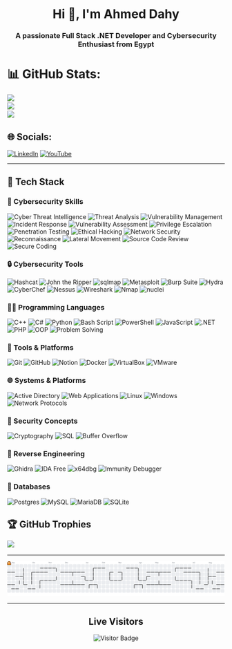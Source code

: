 <h1 align="center">Hi 👋, I'm Ahmed Dahy</h1>
<h3 align="center">A passionate Full Stack .NET Developer and Cybersecurity Enthusiast from Egypt</h3>



# 📊 GitHub Stats:
![](https://github-readme-stats.vercel.app/api?username=ahmeddahy134&theme=transparent&hide_border=false&include_all_commits=false&count_private=false)<br/>
![](https://nirzak-streak-stats.vercel.app/?user=ahmeddahy134&theme=transparent&hide_border=false)<br/>
![](https://github-readme-stats.vercel.app/api/top-langs/?username=ahmeddahy134&theme=transparent&hide_border=false&include_all_commits=false&count_private=false&layout=compact)

## 🌐 Socials:
[![LinkedIn](https://img.shields.io/badge/LinkedIn-%230077B5.svg?logo=linkedin&logoColor=white)](https://linkedin.com/in/00xCanelo) [![YouTube](https://img.shields.io/badge/YouTube-%23FF0000.svg?logo=YouTube&logoColor=white)](https://youtube.com/@00xCanelo) 
           
---
## 🧰 Tech Stack

### 🧠 Cybersecurity Skills
![Cyber Threat Intelligence](https://img.shields.io/badge/CTI-0078D7?style=for-the-badge&logo=intel&logoColor=white)
![Threat Analysis](https://img.shields.io/badge/Threat_Analysis-E10098?style=for-the-badge&logoColor=white)
![Vulnerability Management](https://img.shields.io/badge/Vulnerability_Management-FF5630?style=for-the-badge&logo=bugcrowd&logoColor=white)
![Incident Response](https://img.shields.io/badge/Incident_Response-FFB900?style=for-the-badge&logo=linuxfoundation&logoColor=white)
![Vulnerability Assessment](https://img.shields.io/badge/Vulnerability_Assessment-8A2BE2?style=for-the-badge&logoColor=white)
![Privilege Escalation](https://img.shields.io/badge/Privilege_Escalation-000000?style=for-the-badge&logo=windows11&logoColor=white)
![Penetration Testing](https://img.shields.io/badge/Penetration_Testing-E34F26?style=for-the-badge&logo=burpsuite&logoColor=white)
![Ethical Hacking](https://img.shields.io/badge/Ethical_Hacking-27AE60?style=for-the-badge&logo=hackthebox&logoColor=white)
![Network Security](https://img.shields.io/badge/Network_Security-0066CC?style=for-the-badge&logo=wireshark&logoColor=white)
![Reconnaissance](https://img.shields.io/badge/Reconnaissance-708090?style=for-the-badge&logo=google-street-view&logoColor=white)
![Lateral Movement](https://img.shields.io/badge/Lateral_Movement-333333?style=for-the-badge&logo=proxmox&logoColor=white)
![Source Code Review](https://img.shields.io/badge/Code_Review-F7DF1E?style=for-the-badge&logo=github&logoColor=black)
![Secure Coding](https://img.shields.io/badge/Secure_Coding-4B8BBE?style=for-the-badge&logo=python&logoColor=white)

### 🔒 Cybersecurity Tools
![Hashcat](https://img.shields.io/badge/Hashcat-000000?style=for-the-badge&logoColor=white)
![John the Ripper](https://img.shields.io/badge/John_the_Ripper-808080?style=for-the-badge&logoColor=white)
![sqlmap](https://img.shields.io/badge/sqlmap-CC0000?style=for-the-badge&logoColor=white)
![Metasploit](https://img.shields.io/badge/Metasploit-1A1A1A?style=for-the-badge&logo=metasploit&logoColor=white)
![Burp Suite](https://img.shields.io/badge/Burp_Suite-FF6F00?style=for-the-badge&logo=burpsuite&logoColor=white)
![Hydra](https://img.shields.io/badge/Hydra-000000?style=for-the-badge&logoColor=white)
![CyberChef](https://img.shields.io/badge/CyberChef-ffcc00?style=for-the-badge&logoColor=black)
![Nessus](https://img.shields.io/badge/Nessus-239CDE?style=for-the-badge&logo=tenable&logoColor=white)
![Wireshark](https://img.shields.io/badge/Wireshark-1679A7?style=for-the-badge&logo=wireshark&logoColor=white)
![Nmap](https://img.shields.io/badge/Nmap-007DC6?style=for-the-badge&logo=nmap&logoColor=white)
![nuclei](https://img.shields.io/badge/Nuclei-5A6ACF?style=for-the-badge&logoColor=white)

### 👨‍💻 Programming Languages
![C++](https://img.shields.io/badge/c++-%2300599C.svg?style=for-the-badge&logo=c%2B%2B&logoColor=white)
![C#](https://img.shields.io/badge/c%23-%23239120.svg?style=for-the-badge&logo=csharp&logoColor=white)
![Python](https://img.shields.io/badge/python-3670A0?style=for-the-badge&logo=python&logoColor=ffdd54)
![Bash Script](https://img.shields.io/badge/bash_script-%23121011.svg?style=for-the-badge&logo=gnu-bash&logoColor=white)
![PowerShell](https://img.shields.io/badge/PowerShell-%235391FE.svg?style=for-the-badge&logo=powershell&logoColor=white)
![JavaScript](https://img.shields.io/badge/javascript-%23323330.svg?style=for-the-badge&logo=javascript&logoColor=%23F7DF1E)
![.NET](https://img.shields.io/badge/.NET-5C2D91?style=for-the-badge&logo=dotnet&logoColor=white)
![PHP](https://img.shields.io/badge/PHP-777BB4?style=for-the-badge&logo=php&logoColor=white)
![OOP](https://img.shields.io/badge/OOP-Principles-009688?style=for-the-badge&logoColor=white)
![Problem Solving](https://img.shields.io/badge/Problem_Solving-FF5733?style=for-the-badge&logoColor=white)

### 🧠 Tools & Platforms
![Git](https://img.shields.io/badge/git-%23F05033.svg?style=for-the-badge&logo=git&logoColor=white)
![GitHub](https://img.shields.io/badge/github-%23121011.svg?style=for-the-badge&logo=github&logoColor=white)
![Notion](https://img.shields.io/badge/Notion-%23000000.svg?style=for-the-badge&logo=notion&logoColor=white)
![Docker](https://img.shields.io/badge/Docker-2496ED?style=for-the-badge&logo=docker&logoColor=white)
![VirtualBox](https://img.shields.io/badge/VirtualBox-183A61?style=for-the-badge&logo=virtualbox&logoColor=white)
![VMware](https://img.shields.io/badge/VMware-607078?style=for-the-badge&logo=vmware&logoColor=white)

### 🌐 Systems & Platforms
![Active Directory](https://img.shields.io/badge/Active_Directory-0033A0?style=for-the-badge&logo=microsoft&logoColor=white)
![Web Applications](https://img.shields.io/badge/Web_Apps-FF4C00?style=for-the-badge&logo=html5&logoColor=white)
![Linux](https://img.shields.io/badge/Linux-FCC624?style=for-the-badge&logo=linux&logoColor=black)
![Windows](https://img.shields.io/badge/Windows-0078D6?style=for-the-badge&logo=windows&logoColor=white)
![Network Protocols](https://img.shields.io/badge/OSI_Model-003366?style=for-the-badge&logo=ethernet&logoColor=white)

### 🔐 Security Concepts
![Cryptography](https://img.shields.io/badge/Cryptography-6A1B9A?style=for-the-badge&logo=keycdn&logoColor=white)
![SQL](https://img.shields.io/badge/SQL-336791?style=for-the-badge&logo=postgresql&logoColor=white)
![Buffer Overflow](https://img.shields.io/badge/Buffer_Overflow-B00020?style=for-the-badge&logo=bugcrowd&logoColor=white)

### 🔬 Reverse Engineering
![Ghidra](https://img.shields.io/badge/Ghidra-E60012?style=for-the-badge&logo=ghidra&logoColor=white)
![IDA Free](https://img.shields.io/badge/IDA_Free-000000?style=for-the-badge&logo=hex-rays&logoColor=white)
![x64dbg](https://img.shields.io/badge/x64dbg-FF2D20?style=for-the-badge&logo=windows&logoColor=white)
![Immunity Debugger](https://img.shields.io/badge/Immunity_Debugger-6B00B6?style=for-the-badge&logo=windows10&logoColor=white)

### 🧩 Databases
![Postgres](https://img.shields.io/badge/postgres-%23316192.svg?style=for-the-badge&logo=postgresql&logoColor=white)
![MySQL](https://img.shields.io/badge/mysql-4479A1.svg?style=for-the-badge&logo=mysql&logoColor=white)
![MariaDB](https://img.shields.io/badge/MariaDB-003545?style=for-the-badge&logo=mariadb&logoColor=white)
![SQLite](https://img.shields.io/badge/sqlite-%2307405e.svg?style=for-the-badge&logo=sqlite&logoColor=white)



## 🏆 GitHub Trophies
![](https://github-profile-trophy.vercel.app/?username=00xCanelo&theme=radical&no-frame=false&no-bg=false&margin-w=4)

---
<picture>
  <source media="(prefers-color-scheme: dark)" srcset="https://raw.githubusercontent.com/00xCanelo/00xCanelo/output/pacman-contribution-graph-dark.svg">
  <source media="(prefers-color-scheme: light)" srcset="https://raw.githubusercontent.com/00xCanelo/00xCanelo/output/pacman-contribution-graph.svg">
  <img alt="pacman contribution graph" src="https://raw.githubusercontent.com/00xCanelo/00xCanelo/output/pacman-contribution-graph.svg">
</picture>

---
<div align="center">
  <h2>Live Visitors</h2>
  <img src="https://visitor-badge.laobi.icu/badge?page_id=00xCanelo.00xCanelo" alt="Visitor Badge"/>
</div>
